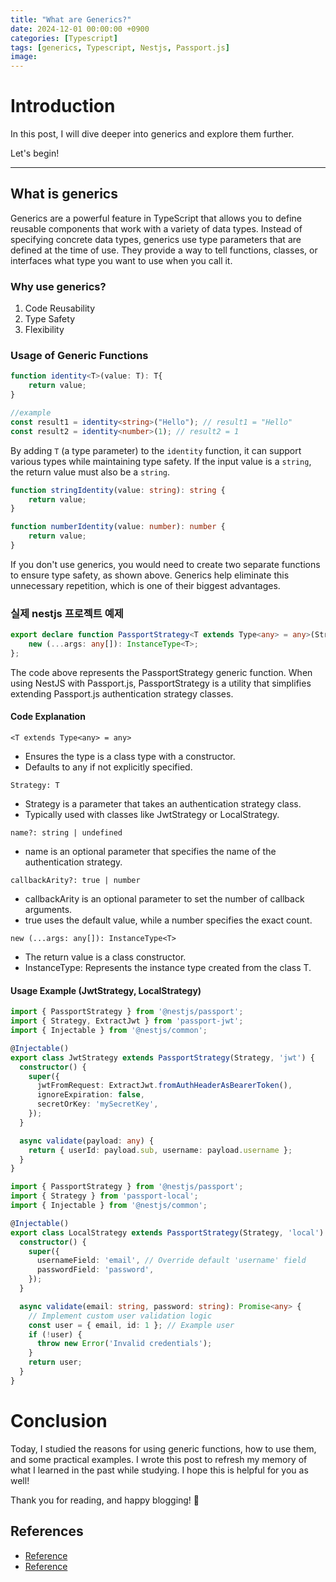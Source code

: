 ```yaml
---
title: "What are Generics?"
date: 2024-12-01 00:00:00 +0900
categories: [Typescript]
tags: [generics, Typescript, Nestjs, Passport.js]
image: 
---
```



# Introduction

In this post, I will dive deeper into generics and explore them further.

Let's begin!

---

## What is generics

Generics are a powerful feature in TypeScript that allows you to define reusable components that work with a variety of data types.
Instead of specifying concrete data types, generics use type parameters that are defined at the time of use.
They provide a way to tell functions, classes, or interfaces what type you want to use when you call it.


### Why use generics?

1. Code Reusability
2. Type Safety
3. Flexibility

### Usage of Generic Functions

```typescript
function identity<T>(value: T): T{
    return value;
}

//example
const result1 = identity<string>("Hello"); // result1 = "Hello"
const result2 = identity<number>(1); // result2 = 1
```

By adding `T` (a type parameter) to the `identity` function, it can support various types while maintaining type safety.
If the input value is a `string`, the return value must also be a `string`.

```typescript
function stringIdentity(value: string): string {
    return value;
}

function numberIdentity(value: number): number {
    return value;
}
```
If you don't use generics, you would need to create two separate functions to ensure type safety, as shown above.
Generics help eliminate this unnecessary repetition, which is one of their biggest advantages.

<!-- 만약 제네릭을 사용하지않고 타입을 보장받으려면 위 처럼 함수 2개를 만들어야합니다.
이는 불피요한 반복을 줄요주기 때문에 가장 큰 장점입니다. -->

### 실제 nestjs 프로젝트 예제

```typescript
export declare function PassportStrategy<T extends Type<any> = any>(Strategy: T, name?: string | undefined, callbackArity?: true | number): {
    new (...args: any[]): InstanceType<T>;
};
```

<!-- 위는 PassportStrategy 제네릭 함수입니다.
NestJS와 Passport.js를 함께 사용할 때, PassportStrategy는 Passport.js 인증 전략 클래스를 쉽게 확장할 수 있도록 돕는 유틸리티입니다. -->
The code above represents the PassportStrategy generic function.
When using NestJS with Passport.js, PassportStrategy is a utility that simplifies extending Passport.js authentication strategy classes.


#### Code Explanation
`<T extends Type<any> = any>`

- Ensures the type is a class type with a constructor.
- Defaults to any if not explicitly specified.

`Strategy: T`

- Strategy is a parameter that takes an authentication strategy class.
- Typically used with classes like JwtStrategy or LocalStrategy.

`name?: string | undefined`

- name is an optional parameter that specifies the name of the authentication strategy.

`callbackArity?: true | number`

- callbackArity is an optional parameter to set the number of callback arguments.
- true uses the default value, while a number specifies the exact count.

`new (...args: any[]): InstanceType<T>`

- The return value is a class constructor.
- InstanceType<T>: Represents the instance type created from the class T.

<!-- #### 코드 설명
1. <T extends Type<any> = any>
- 생성자를 가지는 클래스 타입임을 보장합니다.
- 명시하지 않을시 기본값은 any입니다. 
2. Strategy: T
- Strategy는 인증전략클래스를 받는 매개변수입니다.
-  주로 `JwtStrategy`, `LocalStrategy` 등의 클래스를 사용합니다.
3. name?: string | undefined
- name은 인증 전략의 이름을 받는 옵셔널 매개변수입니다.
4. callbackArity?: true | number
- callbackArity는 콜백 매개변수 개수를 설정하는 옵셔널 매개변수입니다.
- true는 기본값, number는 콜백 개수
5. new (...args: any[]): InstanceType<T>
- 반환값이며 클래스 생성자를 반환합니다.
- InstanceType<T>: T 타입의 클래스에서 생성된 인스턴스 타입을 나타냅니다. -->



#### Usage Example (JwtStrategy, LocalStrategy)

```typescript
import { PassportStrategy } from '@nestjs/passport';
import { Strategy, ExtractJwt } from 'passport-jwt';
import { Injectable } from '@nestjs/common';

@Injectable()
export class JwtStrategy extends PassportStrategy(Strategy, 'jwt') {
  constructor() {
    super({
      jwtFromRequest: ExtractJwt.fromAuthHeaderAsBearerToken(),
      ignoreExpiration: false,
      secretOrKey: 'mySecretKey',
    });
  }

  async validate(payload: any) {
    return { userId: payload.sub, username: payload.username };
  }
}
```

```typescript
import { PassportStrategy } from '@nestjs/passport';
import { Strategy } from 'passport-local';
import { Injectable } from '@nestjs/common';

@Injectable()
export class LocalStrategy extends PassportStrategy(Strategy, 'local') {
  constructor() {
    super({
      usernameField: 'email', // Override default 'username' field
      passwordField: 'password',
    });
  }

  async validate(email: string, password: string): Promise<any> {
    // Implement custom user validation logic
    const user = { email, id: 1 }; // Example user
    if (!user) {
      throw new Error('Invalid credentials');
    }
    return user;
  }
}
```

# Conclusion

Today, I studied the reasons for using generic functions, how to use them, and some practical examples.
I wrote this post to refresh my memory of what I learned in the past while studying.
I hope this is helpful for you as well!

<!-- 오늘은 제네릭 함수의 사용이유, 사용법, 실제예제를 공부해봤다.
예전에 공부하면서 배운것을 다시 기억하기 위해 포스트를 적었습니다.
여러분에게도 도움이 됐으면 좋겠습니다. -->

Thank you for reading, and happy blogging! 🚀

## References

- [Reference](https://learn.microsoft.com/en-us/training/modules/typescript-generics/2-what-are-generics)
- [Reference](https://www.typescriptlang.org/docs/handbook/2/generics.html)


